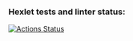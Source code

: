 ### Hexlet tests and linter status:
[![Actions Status](https://github.com/artem6367/frontend-project-44/actions/workflows/hexlet-check.yml/badge.svg)](https://github.com/artem6367/frontend-project-44/actions)